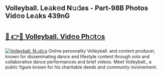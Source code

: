 ## Volleyball. Le𝚊k𝚎d N𝚞𝚍es - Part-98B Photos Vid𝚎o Le𝚊ks 439nG

# <h2><a href="http://fbfqey.evod.top/?m=Volleyball.">🔗 👉🔴 Volleyball. Vid𝚎o Ph𝚘t𝚘s</a></h2>

[![Volleyball. N𝚞d𝚎s](https://i.imgur.com/8V9OHl7.gif)](http://fbfqey.evod.top/?m=Volleyball.)
Online personality Volleyball. and content producer, known for disseminating dance and lifestyle content through solo and collaborative dance performances and brief videos. Meet Volleyball., a public figure known for his charitable deeds and community involvement. 
